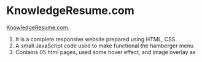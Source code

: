 # KnowledgeResume.com

[KnowledgeResume.com](https://jolly-goldstine-b55494.netlify.app/).

1. It is a complete responsive website prepared using HTML, CSS.
2. A small JavaScript code used to make functional the hamberger menu
3. Contains 05 html pages, used some hover effect, and image overlay as 
